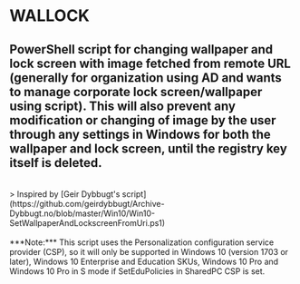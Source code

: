 # WALLOCK

## PowerShell script for changing wallpaper and lock screen with image fetched from remote URL (generally for organization using AD and wants to manage corporate lock screen/wallpaper using script). This will also prevent any modification or changing of image by the user through any settings in Windows for both the wallpaper and lock screen, until the registry key itself is deleted.
<br />
> Inspired by [Geir Dybbugt's script](https://github.com/geirdybbugt/Archive-Dybbugt.no/blob/master/Win10/Win10-SetWallpaperAndLockscreenFromUri.ps1)
<br /><br />
***Note:*** This script uses the Personalization configuration service provider (CSP), so it will only be supported in Windows 10 (version 1703 or later), Windows 10 Enterprise and Education SKUs, Windows 10 Pro and Windows 10 Pro in S mode if SetEduPolicies in SharedPC CSP is set.
